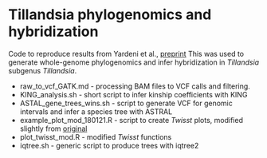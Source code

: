 # Tillandsia phylogenomics and hybridization

Code to reproduce results from Yardeni et al., [preprint](https://doi.org/10.1101/2023.11.16.567341 )
This was used to generate whole-genome phylogenomics and infer hybridization in _Tillandsia_ subgenus _Tillandsia_.

* raw_to_vcf_GATK.md - processing BAM files to VCF calls and filtering.
* KING_analysis.sh - short script to infer kinship coefficients with KING
* ASTAL_gene_trees_wins.sh - script to generate VCF for genomic intervals and infer a species tree with ASTRAL
* example_plot_mod_180121.R - script to create *Twisst* plots, modified slightly from [original](https://github.com/simonhmartin/twisst)
* plot_twisst_mod.R - modified *Twisst* functions
* iqtree.sh - generic script to produce trees with iqtree2

